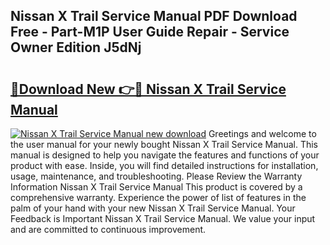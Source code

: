 ## Nissan X Trail Service Manual PDF Download Free - Part-M1P User Guide Repair - Service Owner Edition J5dNj

# <h2><a href="http://cf25673.oget.top/?id=Nissan+X+Trail+Service+Manual">🔗Download New 👉🔴 Nissan X Trail Service Manual</a></h2>

[![Nissan X Trail Service Manual new download](https://i.imgur.com/5g1atiW.png)](http://cf25673.oget.top/?id=Nissan+X+Trail+Service+Manual)
Greetings and welcome to the user manual for your newly bought Nissan X Trail Service Manual. This manual is designed to help you navigate the features and functions of your product with ease. Inside, you will find detailed instructions for installation, usage, maintenance, and troubleshooting. Please Review the Warranty Information Nissan X Trail Service Manual This product is covered by a comprehensive warranty. Experience the power of list of features in the palm of your hand with your new Nissan X Trail Service Manual. Your Feedback is Important Nissan X Trail Service Manual. We value your input and are committed to continuous improvement.
